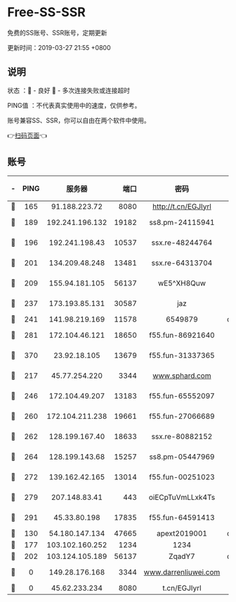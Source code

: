 # Free-SS-SSR

免费的SS账号、SSR账号，定期更新

更新时间：2019-03-27 21:55 +0800

## 说明

状态     ：🙂 - 良好 🙁 - 多次连接失败或连接超时

PING值   ：不代表真实使用中的速度，仅供参考。

账号兼容SS、SSR，你可以自由在两个软件中使用。

👉[扫码页面](https://liesauer.github.io/Free-SS-SSR/)👈

## 账号

|-|PING|服务器|端口|密码|加密方式|区域|
|:----:|:----:|:-----:|-----:|:----:|:----:|:----:|
|🙂|165|91.188.223.72|8080|http://t.cn/EGJIyrl|rc4-md5|RU|
|🙂|189|192.241.196.132|19182|ss8.pm-24115941|aes-256-cfb|US|
|🙂|196|192.241.198.43|10537|ssx.re-48244764|aes-256-cfb|US|
|🙂|201|134.209.48.248|13481|ssx.re-64313704|aes-256-cfb|US|
|🙂|209|155.94.181.105|56137|wE5^XH8Quw|aes-256-cfb|US|
|🙂|237|173.193.85.131|30587|jaz|aes-256-cfb|US|
|🙂|241|141.98.219.169|11578|6549879|chacha20|US|
|🙂|281|172.104.46.121|18650|f55.fun-86921640|aes-256-cfb|SG|
|🙂|370|23.92.18.105|13679|f55.fun-31337365|aes-256-cfb|US|
|🙂|217|45.77.254.220|3344|www.sphard.com|aes-256-cfb|SG|
|🙂|246|172.104.49.207|13183|f55.fun-65552097|aes-256-cfb|SG|
|🙂|260|172.104.211.238|19661|f55.fun-27066689|aes-256-cfb|US|
|🙂|262|128.199.167.40|18633|ssx.re-80882152|aes-256-cfb|SG|
|🙂|264|128.199.143.68|15257|ss8.pm-05447969|aes-256-cfb|SG|
|🙂|272|139.162.42.165|13014|f55.fun-00251023|aes-256-cfb|SG|
|🙂|279|207.148.83.41|443|oiECpTuVmLLxk4Ts|aes-256-cfb|AU|
|🙂|291|45.33.80.198|17835|f55.fun-64591413|aes-256-cfb|US|
|🙁|130|54.180.147.134|47665|apext2019001|chacha20|KR|
|🙁|177|103.102.160.252|1234|1234|rc4-md5|JP|
|🙁|202|103.124.105.189|56137|ZqadY7|chacha20|US|
|🙁|0|149.28.176.168|3344|www.darrenliuwei.com|aes-256-cfb|AU|
|🙁|0|45.62.233.234|8080|t.cn/EGJIyrl|rc4-md5|CA|

